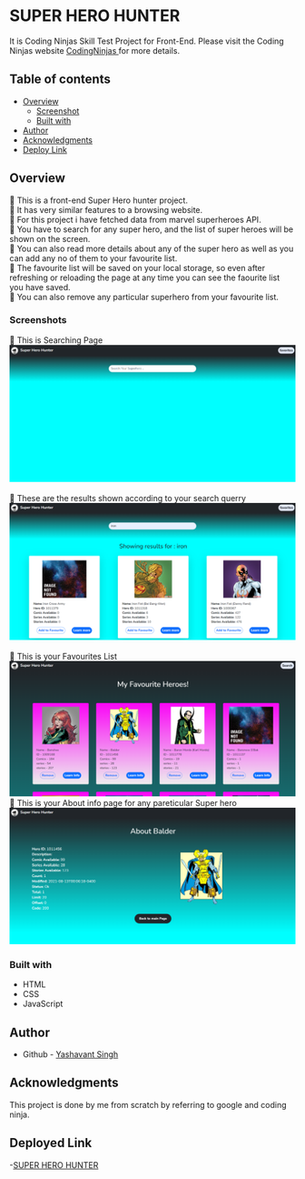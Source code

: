 # SUPER HERO HUNTER

It is  Coding Ninjas Skill Test Project for Front-End. Please visit the Coding Ninjas website [CodingNinjas ](https://www.codingninjas.com/) for more details.


## Table of contents

- [Overview](#overview)
  - [Screenshot](#screenshots)
  - [Built with](#built-with)
- [Author](#author)
- [Acknowledgments](#acknowledgments)
- [Deploy Link](#deployed-link)


## Overview

🔴 This is a front-end Super Hero hunter project.<br />
🔴 It has very similar features to a browsing website.<br />
🔴 For this project i have fetched data from marvel superheroes API.<br />
🔴 You have to search for any super hero, and the list of super heroes will be shown on the screen.<br />
🔴 You can also read more details about any of the super hero as well as you can add any no of them to your favourite list.<br />
🔴 The favourite list will be saved on your local storage, so even after refreshing or reloading the page at any time you can see the faourite list you have saved.<br/>
🔴 You can also remove any particular superhero from your favourite list.


### Screenshots
🔴 This is Searching Page<br />
![](images/s1.png)<br /><br />
🔴 These are the results shown according to your search querry<br />
![](images/s2.png)<br /><br />
🔴 This is your Favourites List<br />
![](images/s3.png)<br />
🔴 This is your About info page for any pareticular Super hero<br />
![](images/s4.png)<br />



### Built with

- HTML
- CSS
- JavaScript


## Author

- Github - [Yashavant Singh](https://github.com/Yashavant0707)


## Acknowledgments

This project is done by me from scratch by referring to google and coding ninja.


## Deployed Link
-[SUPER HERO HUNTER](https://superherohunterprojectyash.netlify.app/)
